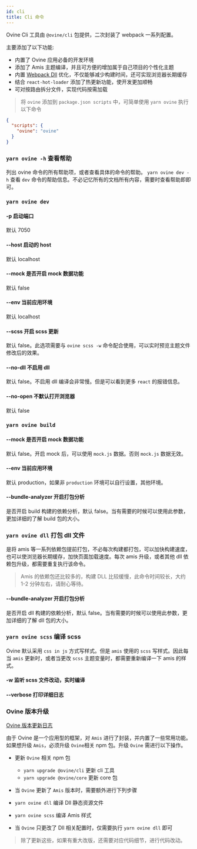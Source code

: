 ```yaml
---
id: cli
title: Cli 命令
---
```


Ovine Cli 工具由 `@ovine/cli` 包提供，二次封装了 webpack 一系列配置。

主要添加了以下功能:

- 内置了 Ovine 应用必备的开发环境
- 添加了 Amis 主题编译，并且可方便的增加属于自己项目的个性化主题
- 内置 [Webpack Dll](https://zhuanlan.zhihu.com/p/84595664) 优化，不仅能够减少构建时间，还可实现浏览器长期缓存
- 结合 `react-hot-loader` 添加了热更新功能，使开发更加顺畅
- 可对按路由拆分文件，实现代码按需加载

> 将 `ovine` 添加到 `package.json scripts` 中，可简单使用 `yarn ovine` 执行以下命令

```json
{
  "scripts": {
    "ovine": "ovine"
  }
}
```

### `yarn ovine -h` 查看帮助

列出 ovine 命令的所有帮助项，或者查看具体的命令的帮助。 `yarn ovine dev -h` 查看 `dev` 命令的帮助信息。不必记忆所有的文档所有内容，需要时查看帮助即即可。

### `yarn ovine dev`

#### -p 启动端口

默认 7050

#### --host 启动的 host

默认 localhost

#### --mock 是否开启 mock 数据功能

默认 false

#### --env 当前应用环境

默认 localhost

#### --scss 开启 scss 更新

默认 false。此选项需要与 `ovine scss -w` 命令配合使用，可以实时预览主题文件修改后的效果。

#### --no-dll 不启用 dll

默认 false。不启用 dll 编译会非常慢。但是可以看到更多 `react` 的报错信息。

#### --no-open 不默认打开浏览器

默认 false

### `yarn ovine build`

#### --mock 是否开启 mock 数据功能

默认 false。开启 mock 后，可以使用 `mock.js` 数据。否则 `mock.js` 数据无效。

#### --env 当前应用环境

默认 production，如果非 `production` 环境可以自行设置，其他环境。

#### --bundle-analyzer 开启打包分析

是否开启 build 构建的依赖分析，默认 false。当有需要的时候可以使用此参数，更加详细的了解 build 包的大小。

### `yarn ovine dll` 打包 dll 文件

是将 amis 等一系列依赖包提前打包，不必每次构建都打包，可以加快构建速度，也可以使浏览器长期缓存，加快页面加载速度。每次 amis 升级，或者其他 dll 依赖包升级，都需要重复执行该命令。

> Amis 的依赖包还比较多的，构建 DLL 比较缓慢，此命令时间较长，大约 1-2 分钟左右，请耐心等待。

#### --bundle-analyzer 开启打包分析

是否开启 dll 构建的依赖分析，默认 false。当有需要的时候可以使用此参数，更加详细的了解 dll 包的大小。

### `yarn ovine scss` 编译 scss

Ovine 默认采用 `css in js` 方式写样式。但是 `amis` 使用的 `scss` 写样式。因此每当 `amis` 更新时，或者当更改 `scss` 主题变量时，都需要重新编译一下 amis 的样式。

#### -w 监听 scss 文件改动，实时编译

#### --verbose 打印详细日志

### Ovine 版本升级

[Ovine 版本更新日志](/org/blog/changelog/)

由于 Ovine 是一个应用型的框架，对 `Amis` 进行了封装，并内置了一些常用功能。如果想升级 `Amis`，必须升级 `Ovine`相关 npm 包。升级 `Ovine` 需进行以下操作。

- 更新 `Ovine` 相关 npm 包

  - `yarn upgrade @ovine/cli` 更新 cli 工具
  - `yarn upgrade @ovine/core` 更新 core 包

- 当 `Ovine` 更新了 `Amis` 版本时，需要额外进行下列步骤

- `yarn ovine dll` 编译 Dll 静态资源文件
- `yarn ovine scss` 编译 Amis 样式

- 当 `Ovine` 只更改了 Dll 相关配置时，仅需要执行 `yarn ovine dll` 即可

> 除了更新这些，如果有重大改版，还需要对应代码细节，进行代码改动。
